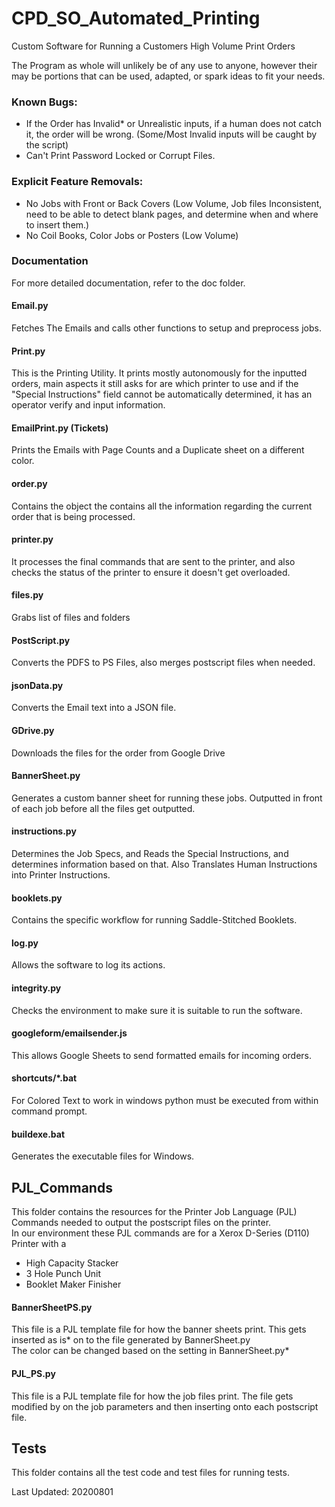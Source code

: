 # CPD_SO_Automated_Printing

Custom Software for Running a Customers High Volume Print Orders

The Program as whole will unlikely be of any use to anyone, 
however their may be portions that can be used, adapted, or spark ideas to fit your needs.

### Known Bugs:
* If the Order has Invalid* or Unrealistic inputs, if a human does not catch it, the order will be wrong. (Some/Most Invalid inputs will be caught by the script)
* Can't Print Password Locked or Corrupt Files.
### Explicit Feature Removals:
* No Jobs with Front or Back Covers (Low Volume, Job files Inconsistent, need to be able to detect blank pages, and determine when and where to insert them.)
* No Coil Books, Color Jobs or Posters (Low Volume)

### Documentation
For more detailed documentation, refer to the doc folder.

#### Email.py 
Fetches The Emails and calls other functions to setup and preprocess jobs.
#### Print.py 
This is the Printing Utility. It prints mostly autonomously for the inputted orders, main aspects it still asks for are which printer to use and if the "Special Instructions" field cannot be automatically determined, it has an operator verify and input information.
#### EmailPrint.py  (Tickets)
Prints the Emails with Page Counts and a Duplicate sheet on a different color.
#### order.py  
Contains the object the contains all the information regarding the current order that is being processed.
#### printer.py
It processes the final commands that are sent to the printer, and also checks the status of the printer to ensure it doesn't get overloaded.
#### files.py 
Grabs list of files and folders
#### PostScript.py 
Converts the PDFS to PS Files, also merges postscript files when needed.
#### jsonData.py
Converts the Email text into a JSON file.
#### GDrive.py  
Downloads the files for the order from Google Drive
#### BannerSheet.py  
Generates a custom banner sheet for running these jobs. Outputted in front of each job before all the files get outputted.  
#### instructions.py
Determines the Job Specs, and Reads the Special Instructions, and determines information based on that. Also Translates Human Instructions into Printer Instructions.
#### booklets.py
Contains the specific workflow for running Saddle-Stitched Booklets.
#### log.py
Allows the software to log its actions.
#### integrity.py
Checks the environment to make sure it is suitable to run the software.
#### googleform/emailsender.js
This allows Google Sheets to send formatted emails for incoming orders.
#### shortcuts/*.bat
For Colored Text to work in windows python must be executed from within command prompt.
#### buildexe.bat
Generates the executable files for Windows.

## PJL_Commands 
This folder contains the resources for the Printer Job Language (PJL) Commands needed to output the postscript files on the printer.  
In our environment these PJL commands are for a Xerox D-Series (D110) Printer with a 
* High Capacity Stacker
* 3 Hole Punch Unit
* Booklet Maker Finisher	

#### BannerSheetPS.py
This file is a PJL template file for how the banner sheets print. This gets inserted as is* on to the file generated by BannerSheet.py  
The color can be changed based on the setting in BannerSheet.py*  
#### PJL_PS.py
This file is a PJL template file for how the job files print. The file gets modified by on the job parameters and then inserting onto each postscript file.  


## Tests
This folder contains all the test code and test files for running tests.


Last Updated: 20200801
